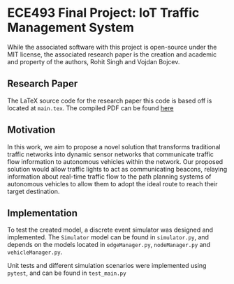 # ECE493 Final Project: IoT Traffic Management System

While the associated software with this project is open-source under the MIT license, the associated research paper is the creation and academic and property of the authors, Rohit Singh and Vojdan Bojcev. 

## Research Paper
The LaTeX source code for the research paper this code is based off is located at `main.tex`. The compiled PDF can be found [here](https://github.com/RohitKochhar/ECE493-Project/FinalReport.pdf)

## Motivation

In this work, we aim to propose a novel solution that transforms traditional traffic networks into dynamic sensor networks that communicate traffic flow information to autonomous vehicles within the network. Our proposed solution would allow traffic lights to act as communicating beacons, relaying information about real-time traffic flow to the path planning systems of autonomous vehicles to allow them to adopt the ideal route to reach their target destination.

## Implementation

To test the created model, a discrete event simulator was designed and implemented. The `Simulator` model can be found in `simulator.py`, and depends on the models located in `edgeManager.py`, `nodeManager.py` and `vehicleManager.py`.

Unit tests and different simulation scenarios were implemented using `pytest`, and can be found in `test_main.py` 


